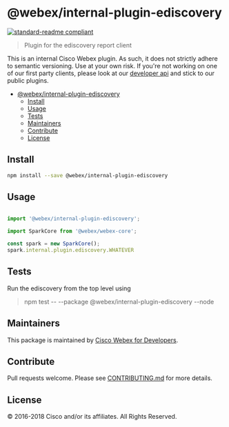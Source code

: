# @webex/internal-plugin-ediscovery

[![standard-readme compliant](https://img.shields.io/badge/readme%20style-standard-brightgreen.svg?style=flat-square)](https://github.com/RichardLitt/standard-readme)

> Plugin for the ediscovery report client

This is an internal Cisco Webex plugin. As such, it does not strictly adhere to semantic versioning. Use at your own risk. If you're not working on one of our first party clients, please look at our [developer api](https://developer.webex.com/getting-started.html) and stick to our public plugins.

- [@webex/internal-plugin-ediscovery](#webexinternal-plugin-ediscovery)
  - [Install](#install)
  - [Usage](#usage)
  - [Tests](#tests)
  - [Maintainers](#maintainers)
  - [Contribute](#contribute)
  - [License](#license)

## Install

```bash
npm install --save @webex/internal-plugin-ediscovery
```

## Usage

```js

import '@webex/internal-plugin-ediscovery';

import SparkCore from '@webex/webex-core';

const spark = new SparkCore();
spark.internal.plugin.ediscovery.WHATEVER

```

## Tests

Run the ediscovery from the top level using

> npm test -- --package @webex/internal-plugin-ediscovery --node

## Maintainers

This package is maintained by [Cisco Webex for Developers](https://developer.webex.com/).

## Contribute

Pull requests welcome. Please see [CONTRIBUTING.md](https://github.com/webex/spark-js-sdk/blob/master/CONTRIBUTING.md) for more details.

## License

© 2016-2018 Cisco and/or its affiliates. All Rights Reserved.
